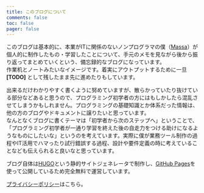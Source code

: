 ```yaml
---
title: このブログについて
comments: false
toc: false
pager: false
---
```


このブログは基本的に、本業がITに関係のないノンプログラマの僕（[Massa](https://massasquash.github.io/potatofolio/auther/)）が個人的に制作したもの・学習したことについて、手元のメモを見ながら後から振り返ってまとめていくという、備忘録的なブログになっています。  
作業机とノートみたいなイメージです。着実にアウトプットするために一旦 **[TODO]** として残したまま先に進めたりもしています。

出来るだけわかりやすく書くように努めていますが、散らかっていたり抜けている部分などあると思うので、プログラミング初学者の方にはもしかしたら混乱させてしまうかもしれません。プログラミングの基礎知識とか体系だった情報は、他の方のブログやドキュメントに譲りたいと思っています。  
なんとなくブログに書くテーマは「初学者から次のステップへ」ということで、「プログラミング初学者が一通り学習を終えた後の自走力をつける助けになるようなものにしたいな」というのを考えています。実際に僕が業務ツール制作の過程やIT活用でハマったり試行錯誤する過程、設計や要件定義の時に考えていることなども伝えられると良いなと思っています。

ブログ自体は[HUGO](https://gohugo.io/)という静的サイトジェネレータで制作し、[GitHub Pages](https://docs.github.com/ja/free-pro-team@latest/github/working-with-github-pages/about-github-pages)を使って公開しているため完全無料で運営しています。

[プライバシーポリシー](https://massasquash.github.io/potatofolio/privacy/)はこちら。